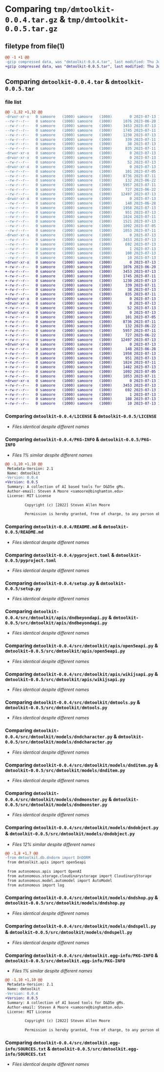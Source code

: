 # Comparing `tmp/dmtoolkit-0.0.4.tar.gz` & `tmp/dmtoolkit-0.0.5.tar.gz`

## filetype from file(1)

```diff
@@ -1 +1 @@
-gzip compressed data, was "dmtoolkit-0.0.4.tar", last modified: Thu Jul 13 17:55:20 2023, max compression
+gzip compressed data, was "dmtoolkit-0.0.5.tar", last modified: Thu Jul 13 18:28:11 2023, max compression
```

## Comparing `dmtoolkit-0.0.4.tar` & `dmtoolkit-0.0.5.tar`

### file list

```diff
@@ -1,32 +1,32 @@
-drwxr-xr-x   0 samoore   (1000) samoore   (1000)        0 2023-07-13 17:55:20.900513 dmtoolkit-0.0.4/
--rw-r--r--   0 samoore   (1000) samoore   (1000)     1076 2023-06-20 14:10:02.000000 dmtoolkit-0.0.4/LICENSE
--rw-r--r--   0 samoore   (1000) samoore   (1000)     3453 2023-07-13 17:55:20.899513 dmtoolkit-0.0.4/PKG-INFO
--rw-r--r--   0 samoore   (1000) samoore   (1000)     1745 2023-07-11 14:31:39.000000 dmtoolkit-0.0.4/README.md
--rw-r--r--   0 samoore   (1000) samoore   (1000)     1230 2023-07-13 14:23:33.000000 dmtoolkit-0.0.4/pyproject.toml
--rw-r--r--   0 samoore   (1000) samoore   (1000)      339 2023-07-11 13:56:07.000000 dmtoolkit-0.0.4/requirements.txt
--rw-r--r--   0 samoore   (1000) samoore   (1000)       38 2023-07-13 17:55:20.900513 dmtoolkit-0.0.4/setup.cfg
--rw-r--r--   0 samoore   (1000) samoore   (1000)      835 2023-07-11 13:31:00.000000 dmtoolkit-0.0.4/setup.py
-drwxr-xr-x   0 samoore   (1000) samoore   (1000)        0 2023-07-13 17:55:20.894513 dmtoolkit-0.0.4/src/
-drwxr-xr-x   0 samoore   (1000) samoore   (1000)        0 2023-07-13 17:55:20.897513 dmtoolkit-0.0.4/src/dmtoolkit/
--rw-r--r--   0 samoore   (1000) samoore   (1000)       52 2023-07-13 17:54:41.000000 dmtoolkit-0.0.4/src/dmtoolkit/__init__.py
-drwxr-xr-x   0 samoore   (1000) samoore   (1000)        0 2023-07-13 17:55:20.898513 dmtoolkit-0.0.4/src/dmtoolkit/apis/
--rw-r--r--   0 samoore   (1000) samoore   (1000)      101 2023-07-05 17:45:33.000000 dmtoolkit-0.0.4/src/dmtoolkit/apis/__init__.py
--rw-r--r--   0 samoore   (1000) samoore   (1000)     8736 2023-07-11 11:33:46.000000 dmtoolkit-0.0.4/src/dmtoolkit/apis/dndbeyondapi.py
--rw-r--r--   0 samoore   (1000) samoore   (1000)      132 2023-06-22 17:00:22.000000 dmtoolkit-0.0.4/src/dmtoolkit/apis/foundryapi.py
--rw-r--r--   0 samoore   (1000) samoore   (1000)     5957 2023-07-11 18:36:58.000000 dmtoolkit-0.0.4/src/dmtoolkit/apis/open5eapi.py
--rw-r--r--   0 samoore   (1000) samoore   (1000)      727 2023-06-22 16:55:29.000000 dmtoolkit-0.0.4/src/dmtoolkit/apis/wikijsapi.py
--rw-r--r--   0 samoore   (1000) samoore   (1000)    12497 2023-07-13 13:55:05.000000 dmtoolkit-0.0.4/src/dmtoolkit/dmtools.py
-drwxr-xr-x   0 samoore   (1000) samoore   (1000)        0 2023-07-13 17:55:20.899513 dmtoolkit-0.0.4/src/dmtoolkit/models/
--rw-r--r--   0 samoore   (1000) samoore   (1000)      148 2023-06-28 13:29:24.000000 dmtoolkit-0.0.4/src/dmtoolkit/models/__init__.py
--rw-r--r--   0 samoore   (1000) samoore   (1000)     1958 2023-07-13 16:05:59.000000 dmtoolkit-0.0.4/src/dmtoolkit/models/dndcharacter.py
--rw-r--r--   0 samoore   (1000) samoore   (1000)      951 2023-07-13 17:54:09.000000 dmtoolkit-0.0.4/src/dmtoolkit/models/dnditem.py
--rw-r--r--   0 samoore   (1000) samoore   (1000)     1824 2023-07-11 18:24:05.000000 dmtoolkit-0.0.4/src/dmtoolkit/models/dndmonster.py
--rw-r--r--   0 samoore   (1000) samoore   (1000)     1521 2023-07-13 17:47:51.000000 dmtoolkit-0.0.4/src/dmtoolkit/models/dndobject.py
--rw-r--r--   0 samoore   (1000) samoore   (1000)     1092 2023-07-05 17:46:30.000000 dmtoolkit-0.0.4/src/dmtoolkit/models/dndshop.py
--rw-r--r--   0 samoore   (1000) samoore   (1000)     1053 2023-07-11 18:24:41.000000 dmtoolkit-0.0.4/src/dmtoolkit/models/dndspell.py
-drwxr-xr-x   0 samoore   (1000) samoore   (1000)        0 2023-07-13 17:55:20.898513 dmtoolkit-0.0.4/src/dmtoolkit.egg-info/
--rw-r--r--   0 samoore   (1000) samoore   (1000)     3453 2023-07-13 17:55:20.000000 dmtoolkit-0.0.4/src/dmtoolkit.egg-info/PKG-INFO
--rw-r--r--   0 samoore   (1000) samoore   (1000)      692 2023-07-13 17:55:20.000000 dmtoolkit-0.0.4/src/dmtoolkit.egg-info/SOURCES.txt
--rw-r--r--   0 samoore   (1000) samoore   (1000)        1 2023-07-13 17:55:20.000000 dmtoolkit-0.0.4/src/dmtoolkit.egg-info/dependency_links.txt
--rw-r--r--   0 samoore   (1000) samoore   (1000)      108 2023-07-13 17:55:20.000000 dmtoolkit-0.0.4/src/dmtoolkit.egg-info/requires.txt
--rw-r--r--   0 samoore   (1000) samoore   (1000)       10 2023-07-13 17:55:20.000000 dmtoolkit-0.0.4/src/dmtoolkit.egg-info/top_level.txt
+drwxr-xr-x   0 samoore   (1000) samoore   (1000)        0 2023-07-13 18:28:11.698290 dmtoolkit-0.0.5/
+-rw-r--r--   0 samoore   (1000) samoore   (1000)     1076 2023-06-20 14:10:02.000000 dmtoolkit-0.0.5/LICENSE
+-rw-r--r--   0 samoore   (1000) samoore   (1000)     3453 2023-07-13 18:28:11.698290 dmtoolkit-0.0.5/PKG-INFO
+-rw-r--r--   0 samoore   (1000) samoore   (1000)     1745 2023-07-11 14:31:39.000000 dmtoolkit-0.0.5/README.md
+-rw-r--r--   0 samoore   (1000) samoore   (1000)     1230 2023-07-13 14:23:33.000000 dmtoolkit-0.0.5/pyproject.toml
+-rw-r--r--   0 samoore   (1000) samoore   (1000)      339 2023-07-11 13:56:07.000000 dmtoolkit-0.0.5/requirements.txt
+-rw-r--r--   0 samoore   (1000) samoore   (1000)       38 2023-07-13 18:28:11.698290 dmtoolkit-0.0.5/setup.cfg
+-rw-r--r--   0 samoore   (1000) samoore   (1000)      835 2023-07-11 13:31:00.000000 dmtoolkit-0.0.5/setup.py
+drwxr-xr-x   0 samoore   (1000) samoore   (1000)        0 2023-07-13 18:28:11.693290 dmtoolkit-0.0.5/src/
+drwxr-xr-x   0 samoore   (1000) samoore   (1000)        0 2023-07-13 18:28:11.694290 dmtoolkit-0.0.5/src/dmtoolkit/
+-rw-r--r--   0 samoore   (1000) samoore   (1000)       52 2023-07-13 18:27:59.000000 dmtoolkit-0.0.5/src/dmtoolkit/__init__.py
+drwxr-xr-x   0 samoore   (1000) samoore   (1000)        0 2023-07-13 18:28:11.695290 dmtoolkit-0.0.5/src/dmtoolkit/apis/
+-rw-r--r--   0 samoore   (1000) samoore   (1000)      101 2023-07-05 17:45:33.000000 dmtoolkit-0.0.5/src/dmtoolkit/apis/__init__.py
+-rw-r--r--   0 samoore   (1000) samoore   (1000)     8736 2023-07-11 11:33:46.000000 dmtoolkit-0.0.5/src/dmtoolkit/apis/dndbeyondapi.py
+-rw-r--r--   0 samoore   (1000) samoore   (1000)      132 2023-06-22 17:00:22.000000 dmtoolkit-0.0.5/src/dmtoolkit/apis/foundryapi.py
+-rw-r--r--   0 samoore   (1000) samoore   (1000)     5957 2023-07-11 18:36:58.000000 dmtoolkit-0.0.5/src/dmtoolkit/apis/open5eapi.py
+-rw-r--r--   0 samoore   (1000) samoore   (1000)      727 2023-06-22 16:55:29.000000 dmtoolkit-0.0.5/src/dmtoolkit/apis/wikijsapi.py
+-rw-r--r--   0 samoore   (1000) samoore   (1000)    12497 2023-07-13 13:55:05.000000 dmtoolkit-0.0.5/src/dmtoolkit/dmtools.py
+drwxr-xr-x   0 samoore   (1000) samoore   (1000)        0 2023-07-13 18:28:11.697290 dmtoolkit-0.0.5/src/dmtoolkit/models/
+-rw-r--r--   0 samoore   (1000) samoore   (1000)      148 2023-06-28 13:29:24.000000 dmtoolkit-0.0.5/src/dmtoolkit/models/__init__.py
+-rw-r--r--   0 samoore   (1000) samoore   (1000)     1958 2023-07-13 16:05:59.000000 dmtoolkit-0.0.5/src/dmtoolkit/models/dndcharacter.py
+-rw-r--r--   0 samoore   (1000) samoore   (1000)      951 2023-07-13 17:54:09.000000 dmtoolkit-0.0.5/src/dmtoolkit/models/dnditem.py
+-rw-r--r--   0 samoore   (1000) samoore   (1000)     1824 2023-07-11 18:24:05.000000 dmtoolkit-0.0.5/src/dmtoolkit/models/dndmonster.py
+-rw-r--r--   0 samoore   (1000) samoore   (1000)     1482 2023-07-13 18:27:44.000000 dmtoolkit-0.0.5/src/dmtoolkit/models/dndobject.py
+-rw-r--r--   0 samoore   (1000) samoore   (1000)     1092 2023-07-05 17:46:30.000000 dmtoolkit-0.0.5/src/dmtoolkit/models/dndshop.py
+-rw-r--r--   0 samoore   (1000) samoore   (1000)     1053 2023-07-11 18:24:41.000000 dmtoolkit-0.0.5/src/dmtoolkit/models/dndspell.py
+drwxr-xr-x   0 samoore   (1000) samoore   (1000)        0 2023-07-13 18:28:11.695290 dmtoolkit-0.0.5/src/dmtoolkit.egg-info/
+-rw-r--r--   0 samoore   (1000) samoore   (1000)     3453 2023-07-13 18:28:11.000000 dmtoolkit-0.0.5/src/dmtoolkit.egg-info/PKG-INFO
+-rw-r--r--   0 samoore   (1000) samoore   (1000)      692 2023-07-13 18:28:11.000000 dmtoolkit-0.0.5/src/dmtoolkit.egg-info/SOURCES.txt
+-rw-r--r--   0 samoore   (1000) samoore   (1000)        1 2023-07-13 18:28:11.000000 dmtoolkit-0.0.5/src/dmtoolkit.egg-info/dependency_links.txt
+-rw-r--r--   0 samoore   (1000) samoore   (1000)      108 2023-07-13 18:28:11.000000 dmtoolkit-0.0.5/src/dmtoolkit.egg-info/requires.txt
+-rw-r--r--   0 samoore   (1000) samoore   (1000)       10 2023-07-13 18:28:11.000000 dmtoolkit-0.0.5/src/dmtoolkit.egg-info/top_level.txt
```

### Comparing `dmtoolkit-0.0.4/LICENSE` & `dmtoolkit-0.0.5/LICENSE`

 * *Files identical despite different names*

### Comparing `dmtoolkit-0.0.4/PKG-INFO` & `dmtoolkit-0.0.5/PKG-INFO`

 * *Files 1% similar despite different names*

```diff
@@ -1,10 +1,10 @@
 Metadata-Version: 2.1
 Name: dmtoolkit
-Version: 0.0.4
+Version: 0.0.5
 Summary: A collection of AI based tools for D&D5e gMs.
 Author-email: Steven A Moore <samoore@binghamton.edu>
 License: MIT License
         
         Copyright (c) [2022] Steven Allen Moore
         
         Permission is hereby granted, free of charge, to any person obtaining a copy
```

### Comparing `dmtoolkit-0.0.4/README.md` & `dmtoolkit-0.0.5/README.md`

 * *Files identical despite different names*

### Comparing `dmtoolkit-0.0.4/pyproject.toml` & `dmtoolkit-0.0.5/pyproject.toml`

 * *Files identical despite different names*

### Comparing `dmtoolkit-0.0.4/setup.py` & `dmtoolkit-0.0.5/setup.py`

 * *Files identical despite different names*

### Comparing `dmtoolkit-0.0.4/src/dmtoolkit/apis/dndbeyondapi.py` & `dmtoolkit-0.0.5/src/dmtoolkit/apis/dndbeyondapi.py`

 * *Files identical despite different names*

### Comparing `dmtoolkit-0.0.4/src/dmtoolkit/apis/open5eapi.py` & `dmtoolkit-0.0.5/src/dmtoolkit/apis/open5eapi.py`

 * *Files identical despite different names*

### Comparing `dmtoolkit-0.0.4/src/dmtoolkit/apis/wikijsapi.py` & `dmtoolkit-0.0.5/src/dmtoolkit/apis/wikijsapi.py`

 * *Files identical despite different names*

### Comparing `dmtoolkit-0.0.4/src/dmtoolkit/dmtools.py` & `dmtoolkit-0.0.5/src/dmtoolkit/dmtools.py`

 * *Files identical despite different names*

### Comparing `dmtoolkit-0.0.4/src/dmtoolkit/models/dndcharacter.py` & `dmtoolkit-0.0.5/src/dmtoolkit/models/dndcharacter.py`

 * *Files identical despite different names*

### Comparing `dmtoolkit-0.0.4/src/dmtoolkit/models/dnditem.py` & `dmtoolkit-0.0.5/src/dmtoolkit/models/dnditem.py`

 * *Files identical despite different names*

### Comparing `dmtoolkit-0.0.4/src/dmtoolkit/models/dndmonster.py` & `dmtoolkit-0.0.5/src/dmtoolkit/models/dndmonster.py`

 * *Files identical despite different names*

### Comparing `dmtoolkit-0.0.4/src/dmtoolkit/models/dndobject.py` & `dmtoolkit-0.0.5/src/dmtoolkit/models/dndobject.py`

 * *Files 12% similar despite different names*

```diff
@@ -1,8 +1,7 @@
-from dmtoolkit.db.dndorm import DnDORM
 from dmtoolkit.apis import open5eapi
 
 from autonomous.apis import OpenAI
 from autonomous.storage.cloudinarystorage import CloudinaryStorage
 from autonomous.model.automodel import AutoModel
 from autonomous import log
```

### Comparing `dmtoolkit-0.0.4/src/dmtoolkit/models/dndshop.py` & `dmtoolkit-0.0.5/src/dmtoolkit/models/dndshop.py`

 * *Files identical despite different names*

### Comparing `dmtoolkit-0.0.4/src/dmtoolkit/models/dndspell.py` & `dmtoolkit-0.0.5/src/dmtoolkit/models/dndspell.py`

 * *Files identical despite different names*

### Comparing `dmtoolkit-0.0.4/src/dmtoolkit.egg-info/PKG-INFO` & `dmtoolkit-0.0.5/src/dmtoolkit.egg-info/PKG-INFO`

 * *Files 1% similar despite different names*

```diff
@@ -1,10 +1,10 @@
 Metadata-Version: 2.1
 Name: dmtoolkit
-Version: 0.0.4
+Version: 0.0.5
 Summary: A collection of AI based tools for D&D5e gMs.
 Author-email: Steven A Moore <samoore@binghamton.edu>
 License: MIT License
         
         Copyright (c) [2022] Steven Allen Moore
         
         Permission is hereby granted, free of charge, to any person obtaining a copy
```

### Comparing `dmtoolkit-0.0.4/src/dmtoolkit.egg-info/SOURCES.txt` & `dmtoolkit-0.0.5/src/dmtoolkit.egg-info/SOURCES.txt`

 * *Files identical despite different names*

